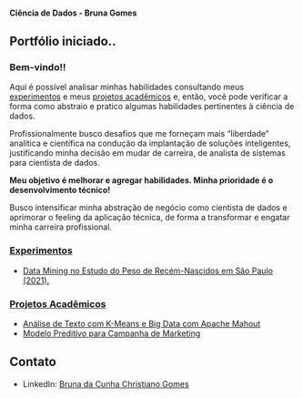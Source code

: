 #### Ciência de Dados - Bruna Gomes
##  Portfólio iniciado.. 

### Bem-vindo!!
Aqui é possível analisar minhas habilidades consultando meus [experimentos](experimentos/README.md) e meus [projetos acadêmicos](academicos/README.md) e, então, você pode verificar a forma como abstraio e pratico algumas habilidades pertinentes à ciência de dados. 

Profissionalmente busco desafios que me forneçam mais “liberdade” analítica e científica na condução da implantação de soluções inteligentes, justificando minha decisão em mudar de carreira, de analista de sistemas para cientista de dados.

**Meu objetivo é melhorar e agregar habilidades. Minha prioridade é o desenvolvimento técnico!** 

Busco intensificar minha abstração de negócio como cientista de dados e aprimorar o feeling da aplicação técnica, de forma a transformar e engatar minha carreira profissional. 

### [Experimentos](./experimentos/README.md/)
- [Data Mining no Estudo do Peso de Recém-Nascidos em São Paulo (2021).](experimentos/ml-preditivo-rn-peso/README.md)

### [Projetos Acadêmicos](./academicos/README.md/)
- [Análise de Texto com K-Means e Big Data com Apache Mahout](academicos/analise-texto-kmeans-apache-mahout/README.md)
- [Modelo Preditivo para Campanha de Marketing](academicos/modelo-preditivo-cadastro-cupons/README.md)

## Contato

- LinkedIn: [Bruna da Cunha Christiano Gomes](https://www.linkedin.com/in/brunaccgomes/)

